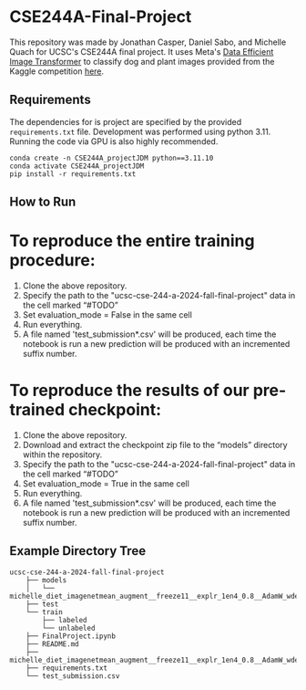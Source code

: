 # CSE244A-Final-Project
This repository was made by Jonathan Casper, Daniel Sabo, and Michelle Quach for UCSC's CSE244A final project. It uses Meta's [Data Efficient Image Transformer](https://github.com/facebookresearch/deit) to classify dog and plant images provided from the Kaggle competition [here](https://www.kaggle.com/competitions/ucsc-cse-244-a-2024-fall-final-project/overview). 

## Requirements 
The dependencies for is project are specified by the provided `requirements.txt` file. Development was performed using python 3.11. Running the code via GPU is also highly recommended. 

```
conda create -n CSE244A_projectJDM python==3.11.10
conda activate CSE244A_projectJDM
pip install -r requirements.txt
```

## How to Run
# To reproduce the entire training procedure:
1. Clone the above repository.
2. Specify the path to the "ucsc-cse-244-a-2024-fall-final-project" data in the cell marked “#TODO”
3. Set evaluation_mode = False in the same cell
4. Run everything.
5. A file named 'test_submission*.csv' will be produced, each time the notebook is run a new prediction will be produced with an incremented suffix number.

# To reproduce the results of our pre-trained checkpoint:
1. Clone the above repository.
2. Download and extract the checkpoint zip file to the “models” directory within the repository.
3. Specify the path to the "ucsc-cse-244-a-2024-fall-final-project" data in the cell marked “#TODO”
4. Set evaluation_mode = True in the same cell
5. Run everything.
6. A file named 'test_submission*.csv' will be produced, each time the notebook is run a new prediction will be produced with an incremented suffix number.

## Example Directory Tree
```
ucsc-cse-244-a-2024-fall-final-project
    ├── models
    │   └── michelle_diet_imagenetmean_augment__freeze11__explr_1en4_0.8__AdamW_wdecay_1en4
    ├── test
    └── train
        ├── labeled
        └── unlabeled
    ├── FinalProject.ipynb
    ├── README.md
    ├── michelle_diet_imagenetmean_augment__freeze11__explr_1en4_0.8__AdamW_wdecay_1en4
    ├── requirements.txt
    └── test_submission.csv
```
